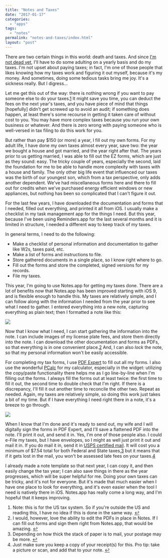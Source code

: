 ```yaml
---
title: "Notes and Taxes"
date: "2017-01-17"
categories: 
  - "apps"
tags: 
  - "notes"
permalink: "notes-and-taxes/index.html"
layout: "post"
---
```


There are two certain things in this world: death and taxes. And since [I'm not dead yet](https://www.nahumck.me/out-of-the-fog/ "Out of the Fog - nahumck.me"), I'll have to do some adulting on a yearly basis and do my taxes. I'm not upset about paying taxes; in fact, I'm one of those people that likes knowing how my taxes work and figuring it out myself, because it's my money. And sometimes, doing some tedious tasks bring me joy. It's a sickness really. But I digress…

Let me get this out of the way: there is nothing wrong if you want to pay someone else to do your taxes.[1](#fn1) It might save you time, you can deduct the fees on the next year's taxes, and you have piece of mind that things \[hopefully\] didn't get screwed up to avoid an audit; if something does happen, at least there's some recourse in getting it taken care of without cost to you. You may have more complex taxes because you run your own business or whatever. And there is zero wrong with paying someone who is well-versed in tax filing to do this work for you.

But rather than pay $150 (or more) a year, I fill out my own forms. For my adult life, I have done my own taxes almost every year, save two: the year we bought a house and got married, and the year right after that. The years prior to us getting married, I was able to fill out the EZ forms, which are just as they sound: easy. The tricky couple of years, especially the second, laid the foundation for me to be able to handle more complexity with taxes with a house and family. The only other big life event that influenced our taxes was the birth of our youngest son, which from a tax perspective, only adds another dependent. We've had miscellaneous forms here and there to fill out for credits when we've purchased energy efficient windows or new appliances, but nothing has been so complicated that I can't figure it out.

For the last few years, I have downloaded the documentation and forms that I needed, filled out everything, and printed it all from iOS. I usually make a checklist in my task management app for the things I need. But this year, because I've been using Reminders.app for the last several months and it is limited in structure, I needed a different way to keep track of my taxes.

In general terms, I need to do the following:

- Make a checklist of personal information and documentation to gather like W2s, taxes paid, etc.
- Make a list of forms and instructions to file.
- Store gathered documents in a single place, so I know right where to go.
- Fill out the forms and store the completed, signed versions for my records.
- File my taxes.

This year, I'm going to use Notes.app for getting my taxes done. There are a lot of benefits now that Notes.app has been improved starting with iOS 9, and is flexible enough to handle this. My taxes are relatively simple, and I can follow along with the information I needed from the year prior to see what I need to gather. I entered everything into a new note, capturing everything as plain text; then I formatted a note like this:

![](/images/Tax-Checklists-in-Notes.jpeg)

Now that I know what I need, I can start gathering the information into the note. I can include images of my license plate fees, and store them directly into the note. I can download the other documentation and forms as PDFs, so that everything is in one convenient place.[2](#fn2) And, I can also _lock_ the note, so that my personal information won't be easily accessible.

For completing my tax forms, I use [PDF Expert](https://geo.itunes.apple.com/us/app/pdf-expert-edit-annotate-sign/id743974925?mt=8&uo=4&at=1001l4VZ&ct=ntwitter "PDF Expert for iOS on the App Store") to fill out all my forms. I also use the wonderful [PCalc](https://geo.itunes.apple.com/us/app/pcalc-the-best-calculator/id284666222?mt=8&uo=4&at=1001l4VZ&ct=ntwitter "PCalc for iOS on the App Store") for my calculator, especially in the widget: utilizing the copy/paste functionality there helps me as I go line-by-line when I'm filling out the forms. I always fill the forms out at least twice: the first time to fill it out, the second time to double check that I'm right. If there is a discrepancy, I'll fill it out another time to reconcile the other two. Repeat as needed. Again, my taxes are relatively simple, so doing this work just takes a bit of my time. But if I have everything I need right there in a note, it's a breeze to go through.

![](/images/Form-Storage-in-Notes.jpeg)

When I know that I'm done and it's ready to send out, my wife and I will digitally sign the forms in PDF Expert, and I'll save a flattened PDF into the note. I'll print it out, and send it in. Yes, I'm one of those people also. I could e-File my taxes, but I have envelopes, so I might as well just print it out and mail it in. If you do mail it in, send it in [USPS certified mail](https://www.usps.com/ship/insurance-extra-services.htm "Insurance & Extra Services - USPS.com"). It will cost you a minimum of $7.54 total for both Federal and State taxes,[3](#fn3) but it means that if it gets lost in the mail, you won't be assessed late fees on your taxes.[4](#fn4)

I already made a note template so that next year, I can copy it, and then easily change the tax year; I can also save things in there as the year progresses, which will be super helpful for me. Doing your own taxes can be tricky, and it's not for everyone. But it's made that much easier when I have one place to look for everything, and it's even easier when the tool I need is natively there in iOS. Notes.app has really come a long way, and I'm hopeful that it keeps improving.

1. Note: this is for the US tax system. So if you're outside the US and reading this, I have no idea if this is done in the same way. [↩](#ffn1)
2. I would, however, love the ability to edit the PDFs in place in Notes. If I can fill out forms and sign them right from Notes.app, that would be amazing. [↩](#ffn2)
3. Depending on how thick the stack of paper is to mail, your postage may be more. [↩](#ffn3)
4. Just make sure you keep a copy of your receipt(s) for this. Pro tip: take a picture or scan, and add that to your note. [↩](#ffn4)
